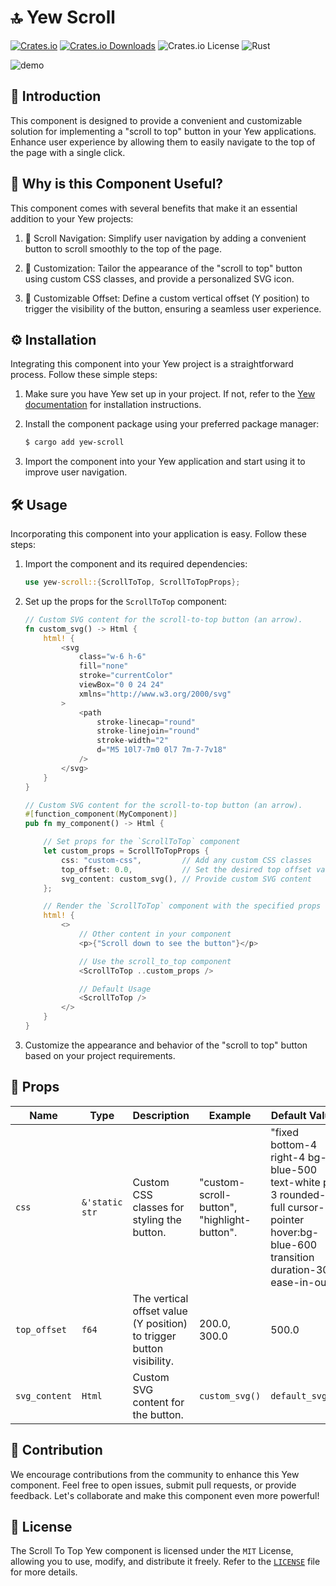 # 🔝 Yew Scroll

[![Crates.io](https://img.shields.io/crates/v/yew-scroll)](https://crates.io/crates/yew-scroll)
[![Crates.io Downloads](https://img.shields.io/crates/d/yew-scroll)](https://crates.io/crates/yew-scroll)
![Crates.io License](https://img.shields.io/crates/l/yew-scroll)
![Rust](https://img.shields.io/badge/rust-stable-orange)

![demo](https://dev-to-uploads.s3.amazonaws.com/uploads/articles/3wyypvi0bgxwsr0i146j.gif)

## 📜 Introduction

This component is designed to provide a convenient and customizable solution for implementing a "scroll to top" button in your Yew applications. Enhance user experience by allowing them to easily navigate to the top of the page with a single click.

## 🤔 Why is this Component Useful?

This component comes with several benefits that make it an essential addition to your Yew projects:

1. 🔄 Scroll Navigation: Simplify user navigation by adding a convenient button to scroll smoothly to the top of the page.

1. 🎨 Customization: Tailor the appearance of the "scroll to top" button using custom CSS classes, and provide a personalized SVG icon.

1. 📏 Customizable Offset: Define a custom vertical offset (Y position) to trigger the visibility of the button, ensuring a seamless user experience.

## ⚙️ Installation

Integrating this component into your Yew project is a straightforward process. Follow these simple steps:

1. Make sure you have Yew set up in your project. If not, refer to the [Yew documentation](https://yew.rs/docs/getting-started/introduction) for installation instructions.

2. Install the component package using your preferred package manager:

   ```bash
   $ cargo add yew-scroll
   ```

3. Import the component into your Yew application and start using it to improve user navigation.

## 🛠️ Usage

Incorporating this component into your application is easy. Follow these steps:

1. Import the component and its required dependencies:

   ```rust
   use yew-scroll::{ScrollToTop, ScrollToTopProps};
   ```

1. Set up the props for the `ScrollToTop` component:

   ```rust
   // Custom SVG content for the scroll-to-top button (an arrow).
   fn custom_svg() -> Html {
       html! {
           <svg
               class="w-6 h-6"
               fill="none"
               stroke="currentColor"
               viewBox="0 0 24 24"
               xmlns="http://www.w3.org/2000/svg"
           >
               <path
                   stroke-linecap="round"
                   stroke-linejoin="round"
                   stroke-width="2"
                   d="M5 10l7-7m0 0l7 7m-7-7v18"
               />
           </svg>
       }
   }

   // Custom SVG content for the scroll-to-top button (an arrow).
   #[function_component(MyComponent)]
   pub fn my_component() -> Html {

       // Set props for the `ScrollToTop` component
       let custom_props = ScrollToTopProps {
           css: "custom-css",         // Add any custom CSS classes
           top_offset: 0.0,           // Set the desired top offset value to show the button
           svg_content: custom_svg(), // Provide custom SVG content
       };

       // Render the `ScrollToTop` component with the specified props
       html! {
           <>
               // Other content in your component
               <p>{"Scroll down to see the button"}</p>

               // Use the scroll_to_top component
               <ScrollToTop ..custom_props />

               // Default Usage
               <ScrollToTop />
           </>
       }
   }
   ```

1. Customize the appearance and behavior of the "scroll to top" button based on your project requirements.

## 🔧 Props

| Name | Type | Description | Example | Default Value |
| --- | --- | --- | --- | --- |
| `css` | `&'static str` | Custom CSS classes for styling the button. | "custom-scroll-button", "highlight-button". | "fixed bottom-4 right-4 bg-blue-500 text-white p-3 rounded-full cursor-pointer hover:bg-blue-600 transition duration-300 ease-in-out" |
| `top_offset` | `f64` | The vertical offset value (Y position) to trigger button visibility. | 200.0, 300.0 | 500.0 |
| `svg_content` | `Html` | Custom SVG content for the button. | `custom_svg()` | `default_svg()` |

## 🤝 Contribution

We encourage contributions from the community to enhance this Yew component. Feel free to open issues, submit pull requests, or provide feedback. Let's collaborate and make this component even more powerful!

## 📜 License

The Scroll To Top Yew component is licensed under the `MIT` License, allowing you to use, modify, and distribute it freely. Refer to the [`LICENSE`](LICENSE) file for more details.
